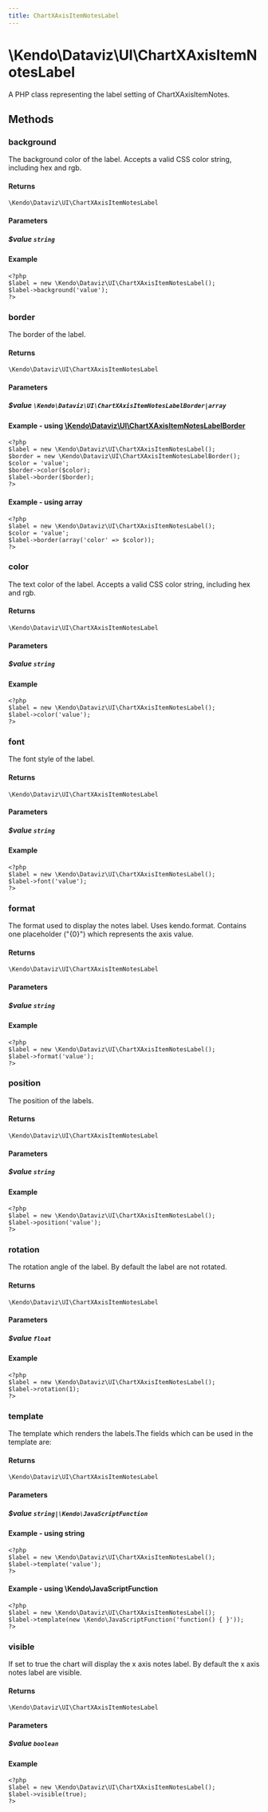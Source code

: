 ```yaml
---
title: ChartXAxisItemNotesLabel
---
```


# \Kendo\Dataviz\UI\ChartXAxisItemNotesLabel

A PHP class representing the label setting of ChartXAxisItemNotes.


## Methods

### background
The background color of the label. Accepts a valid CSS color string, including hex and rgb.

#### Returns
`\Kendo\Dataviz\UI\ChartXAxisItemNotesLabel`

#### Parameters

##### $value `string`



#### Example 
    <?php
    $label = new \Kendo\Dataviz\UI\ChartXAxisItemNotesLabel();
    $label->background('value');
    ?>

### border

The border of the label.

#### Returns
`\Kendo\Dataviz\UI\ChartXAxisItemNotesLabel`

#### Parameters

##### $value `\Kendo\Dataviz\UI\ChartXAxisItemNotesLabelBorder|array`


#### Example - using [\Kendo\Dataviz\UI\ChartXAxisItemNotesLabelBorder](/kendo-ui/api/wrappers/php/Kendo/Dataviz/UI/ChartXAxisItemNotesLabelBorder)
    <?php
    $label = new \Kendo\Dataviz\UI\ChartXAxisItemNotesLabel();
    $border = new \Kendo\Dataviz\UI\ChartXAxisItemNotesLabelBorder();
    $color = 'value';
    $border->color($color);
    $label->border($border);
    ?>

#### Example - using array

    <?php
    $label = new \Kendo\Dataviz\UI\ChartXAxisItemNotesLabel();
    $color = 'value';
    $label->border(array('color' => $color));
    ?>

### color
The text color of the label. Accepts a valid CSS color string, including hex and rgb.

#### Returns
`\Kendo\Dataviz\UI\ChartXAxisItemNotesLabel`

#### Parameters

##### $value `string`



#### Example 
    <?php
    $label = new \Kendo\Dataviz\UI\ChartXAxisItemNotesLabel();
    $label->color('value');
    ?>

### font
The font style of the label.

#### Returns
`\Kendo\Dataviz\UI\ChartXAxisItemNotesLabel`

#### Parameters

##### $value `string`



#### Example 
    <?php
    $label = new \Kendo\Dataviz\UI\ChartXAxisItemNotesLabel();
    $label->font('value');
    ?>

### format
The format used to display the notes label. Uses kendo.format. Contains one placeholder ("{0}") which represents the axis value.

#### Returns
`\Kendo\Dataviz\UI\ChartXAxisItemNotesLabel`

#### Parameters

##### $value `string`



#### Example 
    <?php
    $label = new \Kendo\Dataviz\UI\ChartXAxisItemNotesLabel();
    $label->format('value');
    ?>

### position
The position of the labels.

#### Returns
`\Kendo\Dataviz\UI\ChartXAxisItemNotesLabel`

#### Parameters

##### $value `string`



#### Example 
    <?php
    $label = new \Kendo\Dataviz\UI\ChartXAxisItemNotesLabel();
    $label->position('value');
    ?>

### rotation
The rotation angle of the label. By default the label are not rotated.

#### Returns
`\Kendo\Dataviz\UI\ChartXAxisItemNotesLabel`

#### Parameters

##### $value `float`



#### Example 
    <?php
    $label = new \Kendo\Dataviz\UI\ChartXAxisItemNotesLabel();
    $label->rotation(1);
    ?>

### template
The template which renders the labels.The fields which can be used in the template are:

#### Returns
`\Kendo\Dataviz\UI\ChartXAxisItemNotesLabel`

#### Parameters

##### $value `string|\Kendo\JavaScriptFunction`



#### Example  - using string
    <?php
    $label = new \Kendo\Dataviz\UI\ChartXAxisItemNotesLabel();
    $label->template('value');
    ?>

#### Example  - using \Kendo\JavaScriptFunction
    <?php
    $label = new \Kendo\Dataviz\UI\ChartXAxisItemNotesLabel();
    $label->template(new \Kendo\JavaScriptFunction('function() { }'));
    ?>

### visible
If set to true the chart will display the x axis notes label. By default the x axis notes label are visible.

#### Returns
`\Kendo\Dataviz\UI\ChartXAxisItemNotesLabel`

#### Parameters

##### $value `boolean`



#### Example 
    <?php
    $label = new \Kendo\Dataviz\UI\ChartXAxisItemNotesLabel();
    $label->visible(true);
    ?>

